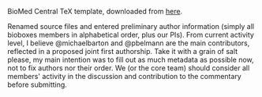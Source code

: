 BioMed Central TeX template, downloaded from [here](http://www.biomedcentral.com/authors/tex).


Renamed source files and entered preliminary author information (simply all bioboxes members in alphabetical order, plus our PIs). From current activity level, I believe @michaelbarton and @pbelmann are the main contributors, reflected in a proposed joint first authorship.
Take it with a grain of salt please, my main intention was to fill out as much metadata as possible now, not to fix authors nor their order. We (or the core team) should consider all members' activity in the discussion and contribution to the commentary before submitting.
